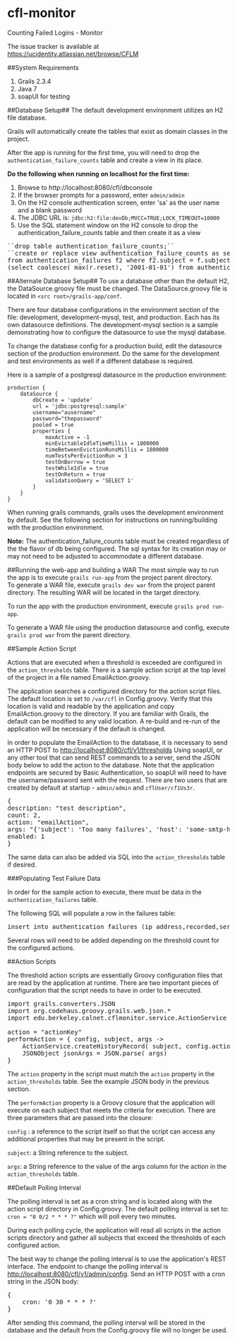 cfl-monitor
========
Counting Failed Logins - Monitor

The issue tracker is available at https://ucidentity.atlassian.net/browse/CFLM

##System Requirements
1. Grails 2.3.4
2. Java 7
3. soapUI for testing


##Database Setup##
The default development environment utilizes an H2 file database.

Grails will automatically create the tables that exist as domain classes in the project.

After the app is running for the first time, you will need to drop the ``authentication_failure_counts`` table and create a view in its place.

**Do the following when running on localhost for the first time:**

1. Browse to http://localhost:8080/cfl/dbconsole
2. If the browser prompts for a password, enter `admin/admin`
3. On the H2 console authentication screen, enter 'sa' as the user name and a blank password
4. The JDBC URL is: ``jdbc:h2:file:devDb;MVCC=TRUE;LOCK_TIMEOUT=10000`` 
5. Use the SQL statement window on the H2 console to drop the authentication_failure_counts table and then create it as a view
<pre>
``drop table authentication_failure_counts;``
``create or replace view authentication_failure_counts as select distinct f.subject, (select count(*) as current_count 
from authentication_failures f2 where f2.subject = f.subject and f2.recorded  > 
(select coalesce( max(r.reset), '2001-01-01') from authentication_resets r where r.subject = f.subject)) as current_count from authentication_failures f;``
</pre>

##Alternate Database Setup##
To use a database other than the default H2, the DataSource.groovy file must be changed.  The DataSource.groovy file is located in ``<src root>/grails-app/conf``.

There are four database configurations in the environment section of the file: development, development-mysql, test, and production.  Each has its own datasource definitions. The development-mysql section is a sample demonstrating how to configure the datasource to use the mysql database.

To change the database config for a production build, edit the datasource section of the production environment. Do the same for the development and test environments as well if a different database is required.

Here is a sample of a postgresql datasource in the production environment:

	production {
		dataSource {
			dbCreate = 'update'
			url = 'jdbc:postgresql:sample'
			username="ausername"
			password="thepassword"
			pooled = true
			properties {
				maxActive = -1
				minEvictableIdleTimeMillis = 1800000
				timeBetweenEvictionRunsMillis = 1800000
				numTestsPerEvictionRun = 3
				testOnBorrow = true
				testWhileIdle = true
				testOnReturn = true
				validationQuery = 'SELECT 1'
			}
		}
	}


When running grails commands, grails uses the development environment by default.  See the following section for instructions on running/building with the production environment.

**Note:**
The authentication_failure_counts table must be created regardless of the the flavor of db being configured.  The sql syntax for its creation may or may not need to be adjusted to accommodate a different database.

##Running the web-app and building a WAR
The most simple way to run the app is to execute ``grails run-app`` from the project parent directory.  
To generate a WAR file, execute ``grails dev war`` from the project parent directory.  The resulting WAR will be located in the target directory.

To run the app with the production environment, execute ``grails prod run-app``.

To generate a WAR file using the production datasource and config, execute ``grails prod war`` from the parent directory.

##Sample Action Script

Actions that are executed when a threshold is exceeded are configured in the ``action_thresholds`` table.  There is a sample action script at the top level of the project in a file named EmailAction.groovy.

The application searches a configured directory for the action script files.  The default location is set to ``/var/cfl`` in Config.groovy.  Verify that this location is valid and readable by the application and copy EmailAction.groovy to the directory.  If you are familiar with Grails, the default can be modified to any valid location.  A re-build and re-run of the application will be necessary if the default is changed.

In order to populate the EmailAction to the database, it is necessary to send an HTTP POST to [http://localhost:8080/cfl/v1/thresholds](http://localhost:8080/cfl/v1/thresholds)
Using soapUI, or any other tool that can send REST commands to a server, send the JSON body below to add the action to the database.  Note that the application endpoints are secured by Basic Authentication, so soapUI will need to have the username/password sent with the request.  There are two users that are created by default at startup - `admin/admin` and `cflUser/cf1Us3r`.

<pre>
{
description: "test description",
count: 2,
action: "emailAction",
args: "{'subject': 'Too many failures', 'host': 'some-smtp-host', 'message': 'Too many failures, fix it', 'username': 'your-user-name', 'password': 'your-password', 'recipient': 'some-email-address'}",
enabled: 1
}
</pre>

The same data can also be added via SQL into the `action_thresholds` table if desired.

###Populating Test Failure Data

In order for the sample action to execute, there must be data in the `authentication_failures` table.

The following SQL will populate a row in the failures table:
<pre>
insert into authentication_failures (ip_address,recorded,service,subject) values ('192.168.0.1',now(),'test service', 'test');
</pre>

Several rows will need to be added depending on the threshold count for the configured actions.

##Action Scripts

The threshold action scripts are essentially Groovy configuration files that are read by the application at runtime.  There are two important pieces of configuration that the script needs to have in order to be executed.

<pre>
import grails.converters.JSON
import org.codehaus.groovy.grails.web.json.*
import edu.berkeley.calnet.cflmonitor.service.ActionService

action = "actionKey"
performAction = { config, subject, args ->
	ActionService.createHistoryRecord( subject, config.action, "Action executed")
	JSONObject jsonArgs = JSON.parse( args)
}
</pre>

The `action` property in the script must match the `action` property in the `action_thresholds` table.  See the example JSON body in the previous section.

The `performAction` property is a Groovy closure that the application will execute on each subject that meets the criteria for execution.  There are three parameters that are passed into the closure:

`config` : a reference to the script itself so that the script can access any additional properties that may be present in the script.

`subject`: a String reference to the subject.

`args`: a String reference to the value of the args column for the action in the `action_thresholds` table.

##Default Polling Interval

The polling interval is set as a cron string and is located along with the action script directory in Config.groovy.  The default polling interval is set to:
`cron = "0 0/2 * * * ?"` which will poll every two minutes.

During each polling cycle, the application will read all scripts in the action scripts directory and gather all subjects that exceed the thresholds of each configured action.

The best way to change the polling interval is to use the application's REST interface.  The endpoint to change the polling interval is [http://localhost:8080/cfl/v1/admin/config](http://localhost:8080/cfl/v1/admin/config).  Send an HTTP POST with a cron string in the JSON body:
<pre>
{
	cron: '0 30 * * * ?'
}
</pre>

After sending this command, the polling interval will be stored in the database and the default from the Config.groovy file will no longer be used.

